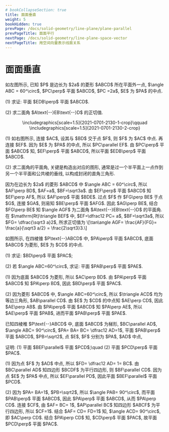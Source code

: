 ```yaml
---
# bookCollapseSection: true
title: 面面垂直
weight: 5
bookHidden: true
prevPage: /docs/solid-geometry/line-plane/plane-parallel
prevPageTitle: 面面平行
nextPage: /docs/solid-geometry/line-plane-space-vector
nextPageTitle: 用空间向量表示线面关系
---
```


# 面面垂直


<myexample>
<p>如左图所示, 已知 $P$ 是边长为 $2a$ 的菱形 $ABCD$ 所在平面外一点, $\angle ABC = 60^\circ$, $PC\perp$ 平面 $ABCD$, $PC =2a$, $E$ 为 $PA$ 的中点.
</p>
<p>(1) 求证: 平面 $EDB\perp$ 平面 $ABCD$.
</p>
<p>(2) 求二面角 $A\text{--}EB\text{--}D$ 的正切值.
</p>
<p><center>
        \includegraphics[scale=1.5]{2021-0701-2130-1-crop}\qquad
        \includegraphics[scale=1.5]{2021-0701-2130-2-crop}
    </center>
</p>
</myexample>
<mysolution>
    <p>(1) 如右图所示, 连接 $AC$, 设其与 $BD$ 交于点 $F$, 则 $F$ 为 $AC$ 中点. 再连接 $EF$. 因为 $E$ 为 $PA$ 的中点, 所以 $PC\parallel EF$. 由 $PC\perp$ 平面 $ABCD$ 知, $EF\perp$ 平面 $ABCD$, 所以平面 $EDB\perp$ 平面 $ABCD$.
</p>
<p>(2) 求二面角的平面角, 关键是构造出对应的图形, 通常是过一个半平面上一点作到另一个半平面和公共棱的垂线, 以构成封闭的直角三角形.
</p>
<p>因为在边长为 $2a$ 的菱形 $ABCD$ 中 $\angle ABC = 60^\circ$, 所以 $AF\perp BD$, $AF=a$, $BF=\sqrt3a$. 由 $EF\perp$ 平面 $ABCD$ 知 $EF\perp AF$, 所以 $AF\perp$ 平面 $BDE$. 过点 $F$ 作 $FG\perp BE$ 于点 $G$, 连接 $GA$, 则易知 $BE\perp$ 平面 $AFG$. 因此 $AG\perp BE$, 结合 $FG\perp BE$ 知 $\angle AGF$ 为二面角 $A\text{--}EB\text{--}D$ 的平面角. 在 $\mathrm{Rt}\triangle BEF$ 中, $EF=\dfrac12 PC= a$, $BF=\sqrt3a$, 所以 $FG= \dfrac{\sqrt3 a}2$, 所求正切值为
    \[\tan\angle AGF= \frac{AF}{FG}= \frac{a}{\sqrt3 a/2}
        = \frac{2\sqrt3}3.\]
</p>
</mysolution>

<myexample>
<p>如图所示, 在四棱锥 $P\text{--}ABCD$ 中, $PA\perp$ 平面 $ABCD$, 底面 $ABCD$ 为菱形, $E$ 为 $CD$ 的中点.
</p>
<p>(1) 求证: $BD\perp$ 平面 $PAC$;
</p>
<p>(2) 若 $\angle ABC=60^\circ$, 求证: 平面 $PAB\perp$ 平面 $PAE$.
</p>
</myexample>
<myproof>
    <p>(1) 因为底面 $ABCD$ 为菱形, 所以 $AC\perp BD$. 由 $PA\perp$ 平面 $ABCD$ 知 $PA\perp BD$, 因此 $BD\perp$ 平面 $PAC$.
</p>
<p>(2) 因为菱形 $ABCD$ 中, $\angle ABC=60^\circ$, 所以 $\triangle ACD$ 均为等边三角形, $AB\parallel CD$. 由 $E$ 为 $CD$ 的中点知 $AE\perp CD$, 因此 $AE\perp AB$. 由 $PA\perp$ 平面 $ABCD$ 知 $PA\perp AE$, 所以 $AE\perp$ 平面 $PAB$, 进而平面 $PAB\perp$ 平面 $PAE$.
</p>
</myproof>

<myexample>
<p>已知四棱椎 $P\text{--}ABCD$ 中, 底面 $ABCD$ 为梯形, $BC\parallel AD$, $\angle ABC= 90^\circ$, $PA= BA= BC= \dfrac12 AD=1$, 平面 $PAB\perp$ 平面 $ABCD$, $PB=\sqrt2$, 点 $E$, $F$ 分别为 $PA$, $AD$ 中点,
</p>
<p>证明: (1) 平面 $BEF\parallel$ 平面 $PCD$;\quad
    (2) 平面 $PCD\perp$ 平面 $PAC$.
</p>
</myexample>
<myproof>
    <p>(1) 因为点 $F$ 为 $AD$ 中点, 所以 $FD= \dfrac12 AD= 1= BC$. 由 $BC\parallel AD$ 知四边形 $BCDF$ 为平行四边形, 则 $BF\parallel CD$. 因为点 $E$ 为 $PA$ 中点, 所以 $EF\parallel PD$, 因此平面 $BEF\parallel$ 平面 $PCD$.
</p>
<p>(2) 因为 $PA= BA=1$, $PB=\sqrt2$, 所以 $\angle PAB= 90^\circ$, 而平面 $PAB\perp$ 平面 $ABCD$, 因此 $PA\perp$ 平面 $ABCD$, 从而 $PA\perp CD$. 连接 $CF$, 由 $AF= BC= 1$, $AP\parallel BC$ 知四边形 $ABCF$ 为平行四边形, 所以 $CF=1$. 结合 $AF= CD= FD=1$ 知, $\angle ACD= 90^\circ$, 即 $AC\perp CD$. 结合 $PA\perp CD$ 知, $CD\perp$ 平面 $PAC$, 故平面 $PCD\perp$ 平面 $PAC$.
</p>
</myproof>

